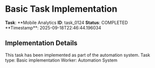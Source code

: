 # Basic Task Implementation

**Task**: **Mobile Analytics
**ID**: task_0124
**Status**: COMPLETED
**Timestamp\*\*: 2025-09-18T22:46:44.196034

## Implementation Details

This task has been implemented as part of the automation system.
Task type: Basic implementation
Worker: Automation System
